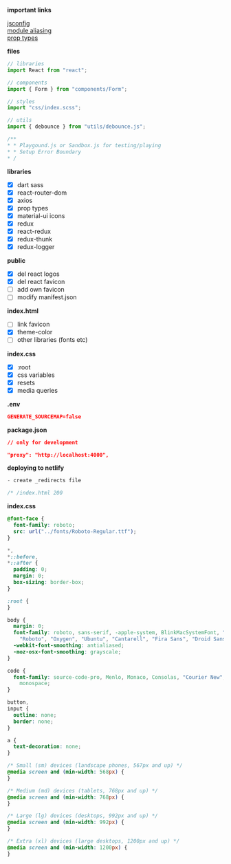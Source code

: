 **important links**

[jsconfig](https://code.visualstudio.com/docs/languages/jsconfig)  
[module aliasing](https://www.npmjs.com/package/module-alias)  
[prop types](https://www.npmjs.com/package/prop-types)

**files**

```js
// libraries
import React from "react";

// components
import { Form } from "components/Form";

// styles
import "css/index.scss";

// utils
import { debounce } from "utils/debounce.js";

/**
* * Playgound.js or Sandbox.js for testing/playing
* * Setup Error Boundary
* /
```

**libraries**

- [x] dart sass
- [x] react-router-dom
- [x] axios
- [x] prop types
- [x] material-ui icons
- [x] redux
- [x] react-redux
- [x] redux-thunk
- [x] redux-logger

**public**

- [x] del react logos
- [x] del react favicon
- [ ] add own favicon
- [ ] modify manifest.json

**index.html**

- [ ] link favicon
- [x] theme-color
- [ ] other libraries (fonts etc)

**index.css**

- [x] :root
- [x] css variables
- [x] resets
- [x] media queries

**.env**

```json
GENERATE_SOURCEMAP=false
```

**package.json**

```json
// only for development

"proxy": "http://localhost:4000",
```

**deploying to netlify**

```js
- create _redirects file

/* /index.html 200
```

**index.css**

```css
@font-face {
  font-family: roboto;
  src: url("../fonts/Roboto-Regular.ttf");
}

*,
*::before,
*::after {
  padding: 0;
  margin: 0;
  box-sizing: border-box;
}

:root {
}

body {
  margin: 0;
  font-family: roboto, sans-serif, -apple-system, BlinkMacSystemFont, "Segoe UI",
    "Roboto", "Oxygen", "Ubuntu", "Cantarell", "Fira Sans", "Droid Sans", "Helvetica Neue";
  -webkit-font-smoothing: antialiased;
  -moz-osx-font-smoothing: grayscale;
}

code {
  font-family: source-code-pro, Menlo, Monaco, Consolas, "Courier New",
    monospace;
}

button,
input {
  outline: none;
  border: none;
}

a {
  text-decoration: none;
}

/* Small (sm) devices (landscape phones, 567px and up) */
@media screen and (min-width: 568px) {
}

/* Medium (md) devices (tablets, 768px and up) */
@media screen and (min-width: 768px) {
}

/* Large (lg) devices (desktops, 992px and up) */
@media screen and (min-width: 992px) {
}

/* Extra (xl) devices (large desktops, 1200px and up) */
@media screen and (min-width: 1200px) {
}
```
